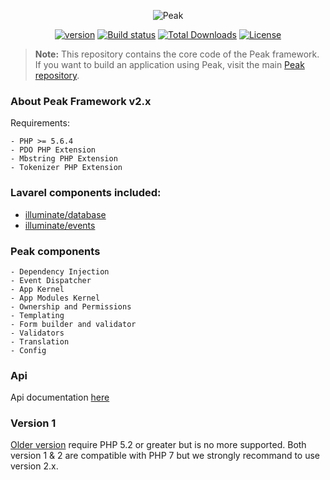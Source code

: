 <p align="center"><img src="http://francoislajoie.com/assets/img/peaklogo.jpg" alt="Peak"></p>
<p align="center">
<a href="https://packagist.org/packages/peakphp/framework"><img src="https://poser.pugx.org/peakphp/framework/version" alt="version"></a>
<a href="https://travis-ci.org/peakphp/framework"><img src="https://travis-ci.org/peakphp/framework.svg" alt="Build status"></a>
<a href="https://packagist.org/packages/peakphp/framework"><img src="https://poser.pugx.org/peakphp/framework/downloads" alt="Total Downloads"></a>
<a href="https://packagist.org/packages/peakphp/framework"><img src="https://poser.pugx.org/peakphp/framework/license" alt="License"></a>
</p>

> **Note:** This repository contains the core code of the Peak framework. If you want to build an application using Peak, visit the main [Peak repository](https://github.com/peakphp/peak).

### About Peak Framework v2.x

Requirements:

    - PHP >= 5.6.4
    - PDO PHP Extension
    - Mbstring PHP Extension
    - Tokenizer PHP Extension

### Lavarel components included:
- [illuminate/database](https://github.com/illuminate/database)
- [illuminate/events](https://github.com/illuminate/events)

### Peak components
    - Dependency Injection
    - Event Dispatcher
    - App Kernel
    - App Modules Kernel
    - Ownership and Permissions
    - Templating
    - Form builder and validator
    - Validators
    - Translation
    - Config

### Api

Api documentation [here](http://api.peakframework.com)

### Version 1

[Older version](https://github.com/1Franck/Peak) require PHP 5.2 or greater but is no more supported. 
Both version 1 & 2 are compatible with PHP 7 but we strongly recommand to use version 2.x.




